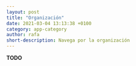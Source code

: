 ```yaml
---
layout: post
title: "Organización"
date: 2021-03-04 13:13:38 +0100
category: app-category
author: rafa
short-description: Navega por la organización
---
```


**TODO**